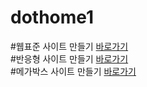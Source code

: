 # dothome1

#웹표준 사이트 만들기
<a href="https://park-sanghyun.github.io/dothome1/webstandard/index.html">바로가기</a>
<br>
#반응형 사이트 만들기
<a href="https://park-sanghyun.github.io/dothome1/responsive/index.html">바로가기</a>
<br>
#메가박스 사이트 만들기
<a href="https://park-sanghyun.github.io/dothome1/megabox/assets/index.html">바로가기</a>
